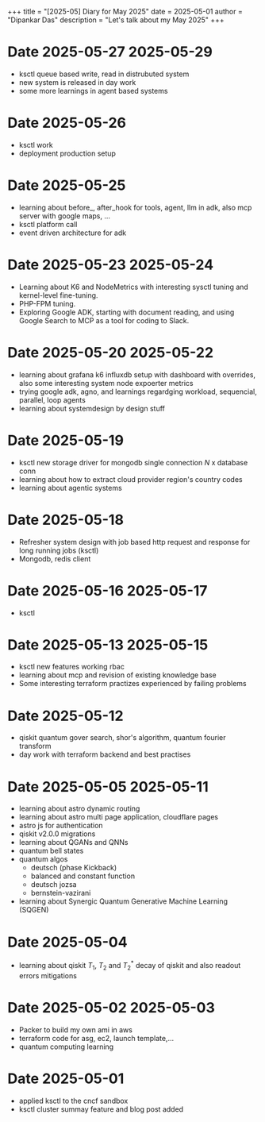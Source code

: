 +++
title = "[2025-05] Diary for May 2025"
date = 2025-05-01
author = "Dipankar Das"
description = "Let's talk about my May 2025"
+++

# Date 2025-05-27 2025-05-29
* ksctl queue based write, read in distrubuted system
* new system is released in day work
* some more learnings in agent based systems

# Date 2025-05-26
* ksctl work
* deployment production setup

# Date 2025-05-25
* learning about before_, after_hook for tools, agent, llm in adk, also mcp server with google maps, ...
* ksctl platform call
* event driven architecture for adk

# Date 2025-05-23 2025-05-24
* Learning about K6 and NodeMetrics with interesting sysctl tuning and kernel-level fine-tuning.
* PHP-FPM tuning.
* Exploring Google ADK, starting with document reading, and using Google Search to MCP as a tool for coding to Slack.

# Date 2025-05-20 2025-05-22
* learning about grafana k6 influxdb setup with dashboard with overrides, also some interesting system node expoerter metrics
* trying google adk, agno, and learnings regardging workload, sequencial, parallel, loop agents
* learning about systemdesign by design stuff

# Date 2025-05-19
* ksctl new storage driver for mongodb single connection $N$ x database conn
* learning about how to extract cloud provider region's country codes
* learning about agentic systems

# Date 2025-05-18
* Refresher system design with job based http request and response for long running jobs (ksctl)
* Mongodb, redis client

# Date 2025-05-16 2025-05-17
* ksctl

# Date 2025-05-13 2025-05-15
* ksctl new features working rbac
* learning about mcp and revision of existing knowledge base
* Some interesting terraform practizes experienced by failing problems

# Date 2025-05-12
* qiskit quantum gover search, shor's algorithm, quantum fourier transform
* day work with terraform backend and best practises

# Date 2025-05-05 2025-05-11
* learning about astro dynamic routing
* learning about astro multi page application, cloudflare pages
* astro js for authentication
* qiskit v2.0.0 migrations
* learning about QGANs and QNNs
* quantum bell states
* quantum algos
  * deutsch (phase Kickback)
  * balanced and constant function
  * deutsch jozsa
  * bernstein-vazirani
* learning about Synergic Quantum Generative Machine Learning (SQGEN)

# Date 2025-05-04
* learning about qiskit $T_1$, $T_2$ and $T_2^*$ decay of qiskit and also readout errors mitigations

# Date 2025-05-02 2025-05-03
* Packer to build my own ami in aws
* terraform code for asg, ec2, launch template,...
* quantum computing learning

# Date 2025-05-01
* applied ksctl to the cncf sandbox
* ksctl cluster summay feature and blog post added
